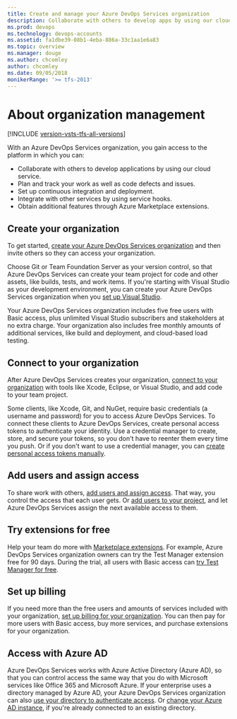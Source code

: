 ```yaml
---
title: Create and manage your Azure DevOps Services organization 
description: Collaborate with others to develop apps by using our cloud service, plan and track work, integrate with other services, and get more features or extensions
ms.prod: devops
ms.technology: devops-accounts
ms.assetid: fa1dbe39-08b1-4eba-886a-33c1aa1e6a83
ms.topic: overview
ms.manager: douge
ms.author: chcomley
author: chcomley
ms.date: 09/05/2018
monikerRange: '>= tfs-2013'
---
```


# About organization management

[!INCLUDE [version-vsts-tfs-all-versions](../../_shared/version-vsts-tfs-all-versions.md)]

With an Azure DevOps Services organization, you gain access to the platform in which you can:

* Collaborate with others to develop applications by using our cloud service.
* Plan and track your work as well as code defects and issues.
* Set up continuous integration and deployment.
* Integrate with other services by using service hooks.
* Obtain additional features through Azure Marketplace extensions.

## Create your organization

To get started, [create your Azure DevOps Services organization](create-organization-msa-or-work-student.md) and then invite others so they can access your organization.

Choose Git or Team Foundation Server as your version control,
so that Azure DevOps Services can create your team project for code and other assets,
like builds, tests, and work items. If you're starting with Visual Studio
as your development environment, you can create your Azure DevOps Services organization when you
[set up Visual Studio](set-up-vs.md).

Your Azure DevOps Services organization includes five free users
with Basic access, plus unlimited Visual Studio
subscribers and stakeholders at no extra charge.
Your organization also includes free monthly amounts
of additional services, like build and deployment,
and cloud-based load testing.

## Connect to your organization

After Azure DevOps Services creates your organization,
[connect to your organization](../../organizations/projects/connect-to-projects.md)
with tools like Xcode, Eclipse, or Visual Studio,
and add code to your team project.

Some clients, like Xcode, Git, and NuGet, require basic credentials
(a username and password) for you to access Azure DevOps Services.
To connect these clients to Azure DevOps Services,
create personal access tokens to authenticate your identity.
Use a credential manager to create, store, and secure your tokens,
so you don't have to reenter them every time you push.
Or if you don't want to use a credential manager, you can
[create personal access tokens manually](use-personal-access-tokens-to-authenticate.md).

## Add users and assign access

To share work with others,
[add users and assign access](add-organization-users-from-user-hub.md).
That way, you control the access that each user gets.
Or [add users to your project](add-team-members-vs.md),
and let Azure DevOps Services assign the next available access to them.

## Try extensions for free

Help your team do more with [Marketplace extensions](https://marketplace.visualstudio.com/).
For example, Azure DevOps Services organization owners can
try the Test Manager extension free for 90 days.
During the trial, all users with Basic access can
[try Test Manager for free](../billing/try-additional-features-vs.md).

## Set up billing

If you need more than the free users and amounts
of services included with your organization,
[set up billing for your organization](../billing/set-up-billing-for-your-organization-vs.md).
You can then pay for more users with Basic access,
buy more services, and purchase extensions for your organization.

## Access with Azure AD

Azure DevOps Services works with Azure Active Directory (Azure AD),
so that you can control access the same way that you do
with Microsoft services like Office 365 and Microsoft Azure.
If your enterprise uses a directory managed by Azure AD,
your Azure DevOps Services organization can also
[use your directory to authenticate access](access-with-azure-ad.md).
Or [change your Azure AD instance](change-organization-location.md),
if you're already connected to an existing directory.
